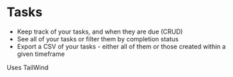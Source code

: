 # Tasks

- Keep track of your tasks, and when they are due (CRUD)
- See all of your tasks or filter them by completion status
- Export a CSV of your tasks - either all of them or those created within a given timeframe

Uses TailWind
